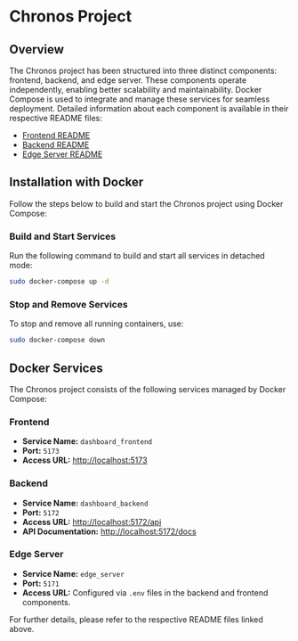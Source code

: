 # Chronos Project

## Overview

The Chronos project has been structured into three distinct components: frontend, backend, and edge server. These components operate independently, enabling better scalability and maintainability. Docker Compose is used to integrate and manage these services for seamless deployment. Detailed information about each component is available in their respective README files:

- [Frontend README](./chronos2/dashboard_frontend/README.md)
- [Backend README](./chronos2/dashboard_backend/README.md)
- [Edge Server README](./edge_server/README.md)

## Installation with Docker

Follow the steps below to build and start the Chronos project using Docker Compose:

### Build and Start Services

Run the following command to build and start all services in detached mode:

```bash
sudo docker-compose up -d
```

### Stop and Remove Services

To stop and remove all running containers, use:

```bash
sudo docker-compose down
```

## Docker Services

The Chronos project consists of the following services managed by Docker Compose:

### Frontend

- **Service Name:** `dashboard_frontend`
- **Port:** `5173`
- **Access URL:** [http://localhost:5173](http://localhost:5173)

### Backend

- **Service Name:** `dashboard_backend`
- **Port:** `5172`
- **Access URL:** [http://localhost:5172/api](http://localhost:5172/api)
- **API Documentation:** [http://localhost:5172/docs](http://localhost:5172/docs)

### Edge Server

- **Service Name:** `edge_server`
- **Port:** `5171`
- **Access URL:** Configured via `.env` files in the backend and frontend components.

For further details, please refer to the respective README files linked above.
